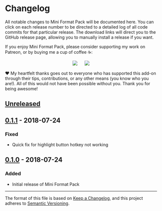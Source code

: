 # Changelog

All notable changes to Mini Format Pack will be documented here. You can click on each release number to be directed to a detailed log of all code commits for that particular release. The download links will direct you to the GitHub release page, allowing you to manually install a release if you want.

If you enjoy Mini Format Pack, please consider supporting my work on Patreon, or by buying me a cup of coffee :coffee::

<p align="center">
<a href="https://www.patreon.com/glutanimate" rel="nofollow" title="Support me on Patreon 😄"><img src="https://glutanimate.com/logos/patreon_button.svg"></a>      <a href="https://ko-fi.com/X8X0L4YV" rel="nofollow" title="Buy me a coffee 😊"><img src="https://glutanimate.com/logos/kofi_button.svg"></a>
</p>

:heart: My heartfelt thanks goes out to everyone who has supported this add-on through their tips, contributions, or any other means (you know who you are!). All of this would not have been possible without you. Thank you for being awesome!

## [Unreleased]

    
## [0.1.1] - 2018-07-24

### Fixed

- Quick fix for highlight button hotkey not working

## [0.1.0] - 2018-07-24

### Added

- Initial release of Mini Format Pack

[Unreleased]: https://github.com/glutanimate/memobeam/compare/v0.1.1...HEAD
[0.1.1]: https://github.com/glutanimate/memobeam/compare/v0.1.0...v0.1.1
[0.1.0]: https://github.com/glutanimate/memobeam/tag/v0.1.0

-----

The format of this file is based on [Keep a Changelog](https://keepachangelog.com/en/1.0.0/), and this project adheres to [Semantic Versioning](https://semver.org/spec/v2.0.0.html).